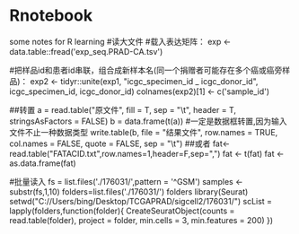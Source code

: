 # Rnotebook
some notes for R learning
#读大文件
#载入表达矩阵：
exp <- data.table::fread('exp_seq.PRAD-CA.tsv')

#把样品id和患者id串联，组合成新样本名(同一个捐赠者可能存在多个癌或癌旁样品)：
exp2 <- tidyr::unite(exp1, "icgc_specimen_id _ icgc_donor_id", icgc_specimen_id, icgc_donor_id)
colnames(exp2)[1] <- c('sample_id')

##转置
a = read.table("原文件", fill = T, sep = "\t", header = T, stringsAsFactors = FALSE)
b = data.frame(t(a)) #一定是数据框转置,因为输入文件不止一种数据类型
write.table(b,  file = "结果文件", row.names = TRUE, col.names = FALSE, quote = FALSE, sep = "\t")
##或者
fat<-read.table("FATACID.txt",row.names=1,header=F,sep=",")
fat <- t(fat)
fat <- as.data.frame(fat)

#批量读入
fs = list.files('./176031/',pattern = '^GSM')
samples <- substr(fs,1,10)
folders=list.files('./176031/')
folders
library(Seurat)
setwd("C://Users/bing/Desktop/TCGAPRAD/sigcell2/176031/")
scList = lapply(folders,function(folder){ 
  CreateSeuratObject(counts = read.table(folder), 
                     project = folder,
                     min.cells = 3, min.features = 200)
})
